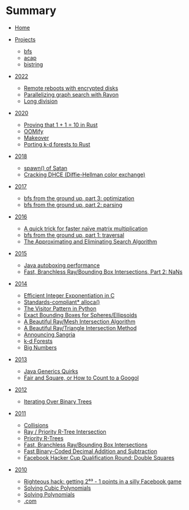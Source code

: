 # Summary

- [Home](README.md)

- [Projects](projects/README.md)
  - [bfs](projects/bfs.md)
  - [acap](projects/acap.md)
  - [bistring](projects/bistring.md)

- [2022]()
  - [Remote reboots with encrypted disks](2022/remote_reboots.md)
  - [Parallelizing graph search with Rayon](2022/parallel_graph_search.md)
  - [Long division](2022/long_division.md)

- [2020]()
  - [Proving that 1 + 1 = 10 in Rust](2020/one_plus_one.md)
  - [OOMify](2020/oomify.md)
  - [Makeover](2020/makeover.md)
  - [Porting k-d forests to Rust](2020/porting_kd_forests.md)

- [2018]()
  - [spawn() of Satan](2018/spawn_of_satan.md)
  - [Cracking DHCE (Diffie-Hellman color exchange)](2018/dhce.md)

- [2017]()
  - [bfs from the ground up, part 3: optimization](2017/bfs_3.md)
  - [bfs from the ground up, part 2: parsing](2017/bfs_2.md)

- [2016]()
  - [A quick trick for faster naïve matrix multiplication](2016/matrix_multiply.md)
  - [bfs from the ground up, part 1: traversal](2016/bfs_1.md)
  - [The Approximating and Eliminating Search Algorithm](2016/aesa.md)

- [2015]()
  - [Java autoboxing performance](2015/autoboxing.md)
  - [Fast, Branchless Ray/Bounding Box Intersections, Part 2: NaNs](2015/ray_box_nan.md)

- [2014]()
  - [Efficient Integer Exponentiation in C](2014/int_exp.md)
  - [Standards-compliant\* alloca()](2014/alloca.md)
  - [The Visitor Pattern in Python](2014/python_visitor.md)
  - [Exact Bounding Boxes for Spheres/Ellipsoids](2014/ellipsoid_bounding_boxes.md)
  - [A Beautiful Ray/Mesh Intersection Algorithm](2014/ray_mesh.md)
  - [A Beautiful Ray/Triangle Intersection Method](2014/ray_triangle.md)
  - [Announcing Sangria](2014/announcing_sangria.md)
  - [k-d Forests](2014/kd_forests.md)
  - [Big Numbers](2014/big_numbers.md)

- [2013]()
  - [Java Generics Quirks](2013/java_quirks.md)
  - [Fair and Square, or How to Count to a Googol](2013/fair_and_square.md)

- [2012]()
  - [Iterating Over Binary Trees](2012/binary_trees.md)

- [2011]()
  - [Collisions](2011/collisions.md)
  - [Ray / Priority R-Tree Intersection](2011/ray_prtree.md)
  - [Priority R-Trees](2011/priority_r_trees.md)
  - [Fast, Branchless Ray/Bounding Box Intersections](2011/ray_box.md)
  - [Fast Binary-Coded Decimal Addition and Subtraction](2011/bcd.md)
  - [Facebook Hacker Cup Qualification Round: Double Squares](2011/double_squares.md)

- [2010]()
  - [Righteous hack: getting 2⁶³ - 1 points in a silly Facebook game](2010/righteous_hack.md)
  - [Solving Cubic Polynomials](2010/solving_cubic_polynomials.md)
  - [Solving Polynomials](2010/solving_polynomials.md)
  - [.com](2010/first.md)
